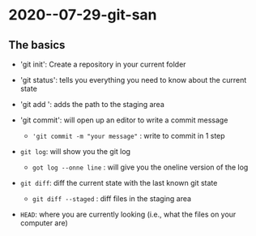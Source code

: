 # 2020--07-29-git-san

## The basics

- 'git init': Create a repository in your current folder
- 'git status': tells you everything you need to know about the current state

- 'git add <path>': adds the path to the staging area
- 'git commit': will open up an editor to write a commit message
   -  `'git commit -m "your message"` : write <message> to commit in 1 step 

- `git log`: will show you the git log
   - `got log --onne line` : will give you the oneline version of the log
   
- `git diff`: diff the current state with the last known git state
   - `git diff --staged` : diff files in the staging area
   
- `HEAD`: where you are currently looking (i.e., what the files on your computer are)
